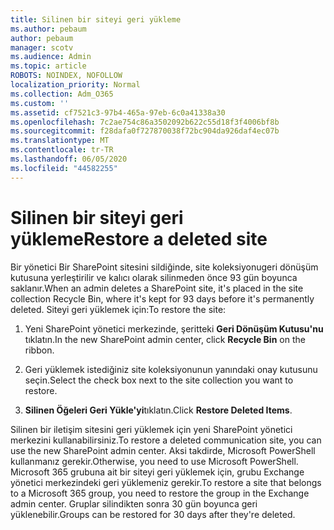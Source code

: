 ```yaml
---
title: Silinen bir siteyi geri yükleme
ms.author: pebaum
author: pebaum
manager: scotv
ms.audience: Admin
ms.topic: article
ROBOTS: NOINDEX, NOFOLLOW
localization_priority: Normal
ms.collection: Adm_O365
ms.custom: ''
ms.assetid: cf7521c3-97b4-465a-97eb-6c0a41338a30
ms.openlocfilehash: 7c2ae754c86a3502092b622c55d18f3f4006bf8b
ms.sourcegitcommit: f28dafa0f727870038f72bc904da926daf4ec07b
ms.translationtype: MT
ms.contentlocale: tr-TR
ms.lasthandoff: 06/05/2020
ms.locfileid: "44582255"
---
```

# <a name="restore-a-deleted-site"></a><span data-ttu-id="d1770-102">Silinen bir siteyi geri yükleme</span><span class="sxs-lookup"><span data-stu-id="d1770-102">Restore a deleted site</span></span>

<span data-ttu-id="d1770-103">Bir yönetici Bir SharePoint sitesini sildiğinde, site koleksiyonugeri dönüşüm kutusuna yerleştirilir ve kalıcı olarak silinmeden önce 93 gün boyunca saklanır.</span><span class="sxs-lookup"><span data-stu-id="d1770-103">When an admin deletes a SharePoint site, it's placed in the site collection Recycle Bin, where it's kept for 93 days before it's permanently deleted.</span></span> <span data-ttu-id="d1770-104">Siteyi geri yüklemek için:</span><span class="sxs-lookup"><span data-stu-id="d1770-104">To restore the site:</span></span>
  
1. <span data-ttu-id="d1770-105">Yeni SharePoint yönetici merkezinde, şeritteki **Geri Dönüşüm Kutusu'nu** tıklatın.</span><span class="sxs-lookup"><span data-stu-id="d1770-105">In the new SharePoint admin center, click **Recycle Bin** on the ribbon.</span></span> 
    
2. <span data-ttu-id="d1770-106">Geri yüklemek istediğiniz site koleksiyonunun yanındaki onay kutusunu seçin.</span><span class="sxs-lookup"><span data-stu-id="d1770-106">Select the check box next to the site collection you want to restore.</span></span>
    
3. <span data-ttu-id="d1770-107">**Silinen Öğeleri Geri Yükle'yi**tıklatın.</span><span class="sxs-lookup"><span data-stu-id="d1770-107">Click **Restore Deleted Items**.</span></span>
    
<span data-ttu-id="d1770-108">Silinen bir iletişim sitesini geri yüklemek için yeni SharePoint yönetici merkezini kullanabilirsiniz.</span><span class="sxs-lookup"><span data-stu-id="d1770-108">To restore a deleted communication site, you can use the new SharePoint admin center.</span></span> <span data-ttu-id="d1770-109">Aksi takdirde, Microsoft PowerShell kullanmanız gerekir.</span><span class="sxs-lookup"><span data-stu-id="d1770-109">Otherwise, you need to use Microsoft PowerShell.</span></span> <span data-ttu-id="d1770-110">Microsoft 365 grubuna ait bir siteyi geri yüklemek için, grubu Exchange yönetici merkezindeki geri yüklemeniz gerekir.</span><span class="sxs-lookup"><span data-stu-id="d1770-110">To restore a site that belongs to a Microsoft 365 group, you need to restore the group in the Exchange admin center.</span></span> <span data-ttu-id="d1770-111">Gruplar silindikten sonra 30 gün boyunca geri yüklenebilir.</span><span class="sxs-lookup"><span data-stu-id="d1770-111">Groups can be restored for 30 days after they're deleted.</span></span>
  

